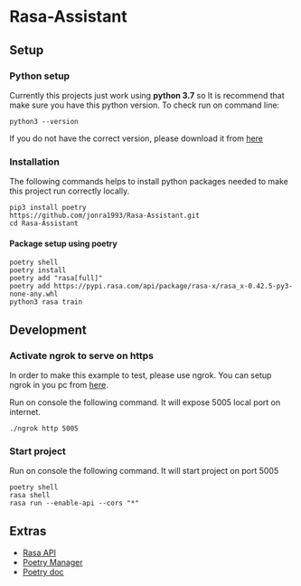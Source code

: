 # Rasa-Assistant

## Setup

### Python setup
Currently this projects just work using **python 3.7** so It is recommend that make sure you have this python version. To check run on command line:
```
python3 --version
```

If you do not have the correct version, please download it from [here](http:/https://www.python.org/downloads// "here")


### Installation
The following commands helps to install python packages needed to make this project run correctly locally.
```
pip3 install poetry
https://github.com/jonra1993/Rasa-Assistant.git
cd Rasa-Assistant
```

#### Package setup using poetry
```
poetry shell
poetry install
poetry add "rasa[full]"
poetry add https://pypi.rasa.com/api/package/rasa-x/rasa_x-0.42.5-py3-none-any.whl
python3 rasa train
```

## Development

### Activate ngrok to serve on https
In order to make this example to test, please use ngrok. You can setup ngrok in you pc from [here](https://ngrok.com/ "here").

Run on console the following command. It will expose 5005 local port on internet.
```
./ngrok http 5005
```

### Start project
Run on console the following command. It will start project on port 5005
```
poetry shell
rasa shell
rasa run --enable-api --cors "*"
```

## Extras
- [Rasa API](https://rasa.com/docs/rasa/pages/http-apihttp:// "Rasa API")
- [Poetry Manager](https://hackersandslackers.com/python-poetry-package-manager/ "Poetry Manager")
- [Poetry doc](https://python-poetry.org/docs/cli/ "Poetry doc")
